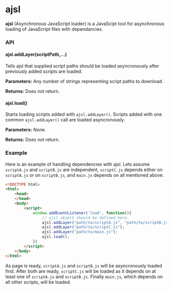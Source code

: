 ajsl
====

**ajsl** (Asynchronous JavaScript loader) is a JavaScipt tool for asynchronous loading of JavaScript files with dependancies.

### API
#### ajsl.addLayer(scriptPath,...)
Tells ajsl that supplied script paths should be loaded asyncronously after previously added scripts are loaded.

**Parameters:** Any number of strings representing script paths to download.

**Returns:** Does not return.

#### ajsl.load()
Starts loading scripts added with `ajsl.addLayer()`. Scripts added with one common `ajsl.addLayer()` call are loaded asyncronously.

**Parameters:** None.

**Returns:** Does not return.

### Example
Here is an example of handling dependencies with ajsl. Lets assume `scriptA.js` and `scriptB.js` are independent, `scriptC.js` depends either on `scriptA.js` or on `scriptB.js`, and `main.js` depends on all mentioned above.
```html
<!DOCTYPE html>
<html>
    <head>
    </head>
    <body>
        <script>
            window.addEventListener('load', function(){
                // ajsl object should be defined here.
                ajsl.addLayer("path/to/scriptA.js", "path/to/scriptB.js");
                ajsl.addLayer("path/to/scriptC.js");
                ajsl.addLayer("path/to/main.js");
                ajsl.load();
            })
        </script>    
    </body>
</html>

```
As page is ready, `scriptA.js` and `scriptB.js` will be asyncronously loaded first. After both are ready, `scriptC.js` will be loaded as it depends on at least one of `scriptA.js` and `scriptB.js`. Finally `main.js`, which depends on all other scripts, will be loaded.
